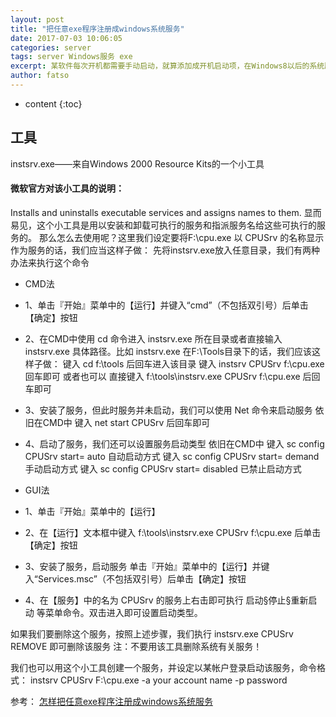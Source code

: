 ```yaml
---
layout: post
title: "把任意exe程序注册成windows系统服务"
date: 2017-07-03 10:06:05
categories: server
tags: server Windows服务 exe
excerpt: 某软件每次开机都需要手动启动，就算添加成开机启动项，在Windows8以后的系统版本中权限的管理更加严格，开机时并不能成功启动软件，因此在网上搜索把exe注册成系统服务的办法，找到一些帖子和经验综合自己亲测，可将代理程序注册成系统服务开机自动启动而不用每次重启系统都要手动启动程序。
author: fatso
---
```


* content
{:toc}


## 工具
instsrv.exe——来自Windows 2000 Resource Kits的一个小工具 
 
#### 微软官方对该小工具的说明：
Installs and uninstalls executable services and assigns names to them.
显而易见，这个小工具是用以安装和卸载可执行的服务和指派服务名给这些可执行的服务的。
那么怎么去使用呢？这里我们设定要将F:\cpu.exe 以 CPUSrv 的名称显示作为服务的话，我们应当这样子做：
先将instsrv.exe放入任意目录，我们有两种办法来执行这个命令
+ CMD法
+ 1、单击『开始』菜单中的【运行】并键入“cmd”（不包括双引号）后单击【确定】按钮

+ 2、在CMD中使用 cd 命令进入 instsrv.exe 所在目录或者直接输入 instsrv.exe 具体路径。比如 instsrv.exe 在F:\Tools目录下的话，我们应该这样子做：
键入 cd f:\tools 后回车进入该目录
键入 instsrv CPUSrv f:\cpu.exe 回车即可
或者也可以
直接键入 f:\tools\instsrv.exe CPUSrv f:\cpu.exe 后回车即可

+ 3、安装了服务，但此时服务并未启动，我们可以使用 Net 命令来启动服务
依旧在CMD中
键入 net start CPUSrv 后回车即可

+ 4、启动了服务，我们还可以设置服务启动类型
依旧在CMD中
键入 sc config CPUSrv start= auto     自动启动方式
键入 sc config CPUSrv start= demand   手动启动方式
键入 sc config CPUSrv start= disabled 已禁止启动方式
 
+ GUI法
+ 1、单击『开始』菜单中的【运行】
+ 2、在【运行】文本框中键入
f:\tools\instsrv.exe CPUSrv f:\cpu.exe
后单击【确定】按钮

+ 3、安装了服务，启动服务
单击『开始』菜单中的【运行】并键入“Services.msc”（不包括双引号）后单击【确定】按钮

+ 4、在【服务】中的名为 CPUSrv 的服务上右击即可执行 启动§停止§重新启动 等菜单命令。双击进入即可设置启动类型。

如果我们要删除这个服务，按照上述步骤，我们执行
instsrv.exe CPUSrv REMOVE
即可删除该服务
注：不要用该工具删除系统有关服务！

我们也可以用这个小工具创建一个服务，并设定以某帐户登录启动该服务，命令格式：
instsrv CPUSrv F:\cpu.exe -a your account name -p password

参考：
[怎样把任意exe程序注册成windows系统服务](http://jingyan.baidu.com/article/59703552fee38f8fc107405c.html)